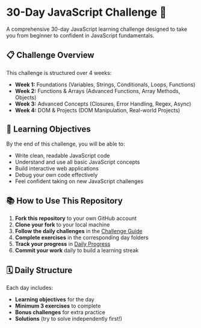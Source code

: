 # 30-Day JavaScript Challenge 🚀

A comprehensive 30-day JavaScript learning challenge designed to take you from beginner to confident in JavaScript fundamentals.

## 📋 Challenge Overview

This challenge is structured over 4 weeks:

- **Week 1:** Foundations (Variables, Strings, Conditionals, Loops, Functions)
- **Week 2:** Functions & Arrays (Advanced Functions, Array Methods, Objects)
- **Week 3:** Advanced Concepts (Closures, Error Handling, Regex, Async)
- **Week 4:** DOM & Projects (DOM Manipulation, Real-world Projects)

## 🎯 Learning Objectives

By the end of this challenge, you will be able to:

- Write clean, readable JavaScript code
- Understand and use all basic JavaScript concepts
- Build interactive web applications
- Debug your own code effectively
- Feel confident taking on new JavaScript challenges

## 📚 How to Use This Repository

1. **Fork this repository** to your own GitHub account
2. **Clone your fork** to your local machine
3. **Follow the daily challenges** in the [Challenge Guide](CHALLENGE_GUIDE.md)
4. **Complete exercises** in the corresponding day folders
5. **Track your progress** in [Daily Progress](DAILY_PROGRESS.md)
6. **Commit your work** daily to build a learning streak

## 🗓️ Daily Structure

Each day includes:

- **Learning objectives** for the day
- **Minimum 3 exercises** to complete
- **Bonus challenges** for extra practice
- **Solutions** (try to solve independently first!)
